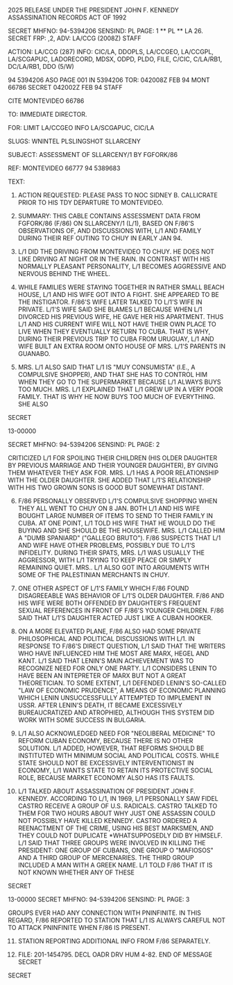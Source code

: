 2025 RELEASE UNDER THE PRESIDENT JOHN F. KENNEDY ASSASSINATION RECORDS ACT OF 1992

SECRET
MHFNO: 94-5394206 SENSIND: PL PAGE: 1
** PL ** LA 26. SECRET FRP: ,2,
ADV: LA/CCG (2008Z) STAFF

ACTION: LA/CCG (287) INFO: CIC/LA, DDOPLS, LA/CCGEO, LA/CCGPL, LA/SCGAPUC,
LADORECORD, MDSX, ODPD, PLDO, FILE, C/CIC, C/LA/RB1, DC/LA/RB1, DDO (5/W)

94 5394206 ASO PAGE 001 IN 5394206
TOR: 042008Z FEB 94 MONT 66786
SECRET 042002Z FEB 94 STAFF

CITE MONTEVIDEO 66786

TO: IMMEDIATE DIRECTOR.

FOR: LIMIT LA/CCGEO INFO LA/SCGAPUC, CIC/LA

SLUGS: WNINTEL PLSLINGSHOT SLLARCENY

SUBJECT: ASSESSMENT OF SLLARCENY/1 BY FGFORK/86

REF: MONTEVIDEO 66777 94 5389683

TEXT:
1. ACTION REQUESTED: PLEASE PASS TO NOC SIDNEY Β.
CALLICRATE PRIOR TO HIS TDY DEPARTURE TO MONTEVIDEO.

2. SUMMARY: THIS CABLE CONTAINS ASSESSMENT DATA FROM
FGFORK/86 (F/86) ON SLLARCENY/1 (L/1), BASED ON F/86'S
OBSERVATIONS OF, AND DISCUSSIONS WITH, L/1 AND FAMILY DURING
THEIR REF OUTING TO CHUY IN EARLY JAN 94.

3. L/1 DID THE DRIVING FROM MONTEVIDEO TO CHUY. HE DOES
NOT LIKE DRIVING AT NIGHT OR IN THE RAIN. IN CONTRAST WITH HIS
NORMALLY PLEASANT PERSONALITY, L/1 BECOMES AGGRESSIVE AND
NERVOUS BEHIND THE WHEEL.

4. WHILE FAMILIES WERE STAYING TOGETHER IN RATHER SMALL
BEACH HOUSE, L/1 AND HIS WIFE GOT INTO A FIGHT. SHE APPEARED
TO BE THE INSTIGATOR. F/86'S WIFE LATER TALKED TO L/1'S WIFE
IN PRIVATE. L/1'S WIFE SAID SHE BLAMES L/1 BECAUSE WHEN L/1
DIVORCED HIS PREVIOUS WIFE, HE GAVE HER HIS APARTMENT. THUS
L/1 AND HIS CURRENT WIFE WILL NOT HAVE THEIR OWN PLACE TO LIVE
WHEN THEY EVENTUALLY RETURN TO CUBA. THAT IS WHY, DURING THEIR
PREVIOUS TRIP TO CUBA FROM URUGUAY, L/1 AND WIFE BUILT AN EXTRA
ROOM ONTO HOUSE OF MRS. L/1'S PARENTS IN GUANABO.

5. MRS. L/1 ALSO SAID THAT L/1 IS "MUY CONSUMISTA" (Ι.Ε.,
A COMPULSIVE SHOPPER), AND THAT SHE HAS TO CONTROL HIM WHEN
THEY GO TO THE SUPERMARKET BECAUSE L/1 ALWAYS BUYS TOO MUCH.
MRS. L/1 EXPLAINED THAT L/1 GREW UP IN A VERY POOR FAMILY.
THAT IS WHY HE NOW BUYS TOO MUCH OF EVERYTHING. SHE ALSO

SECRET

13-00000

SECRET
MHFNO: 94-5394206 SENSIND: PL PAGE: 2

CRITICIZED L/1 FOR SPOILING THEIR CHILDREN (HIS OLDER DAUGHTER
BY PREVIOUS MARRIAGE AND THEIR YOUNGER DAUGHTER), BY GIVING
THEM WHATEVER THEY ASK FOR. MRS. L/1 HAS A POOR RELATIONSHIP
WITH THE OLDER DAUGHTER. SHE ADDED THAT L/1'S RELATIONSHIP
WITH HIS TWO GROWN SONS IS GOOD BUT SOMEWHAT DISTANT.

6. F/86 PERSONALLY OBSERVED L/1'S COMPULSIVE SHOPPING WHEN
THEY ALL WENT TO CHUY ON 8 JAN. BOTH L/1 AND HIS WIFE BOUGHT
LARGE NUMBER OF ITEMS TO SEND TO THEIR FAMILY IN CUBA. AT ONE
POINT, L/1 TOLD HIS WIFE THAT HE WOULD DO THE BUYING AND SHE
SHOULD BE THE HOUSEWIFE. MRS. L/1 CALLED HIM A "DUMB SPANIARD"
("GALLEGO BRUTO"). F/86 SUSPECTS THAT L/1 AND WIFE HAVE OTHER
PROBLEMS, POSSIBLY DUE TO L/1'S INFIDELITY. DURING THEIR
SPATS, MRS. L/1 WAS USUALLY THE AGGRESSOR, WITH L/1 TRYING TO
KEEP PEACE OR SIMPLY REMAINING QUIET. MRS.. L/1 ALSO GOT INTO
ARGUMENTS WITH SOME OF THE PALESTINIAN MERCHANTS IN CHUY.

7. ONE OTHER ASPECT OF L/1'S FAMILY WHICH F/86 FOUND
DISAGREEABLE WAS BEHAVIOR OF L/1'S OLDER DAUGHTER. F/86 AND
HIS WIFE WERE BOTH OFFENDED BY DAUGHTER'S FREQUENT SEXUAL
REFERENCES IN FRONT OF F/86'S YOUNGER CHILDREN. F/86 SAID THAT
L/1'S DAUGHTER ACTED JUST LIKE A CUBAN HOOKER.

8. ON A MORE ELEVATED PLANE, F/86 ALSO HAD SOME PRIVATE
PHILOSOPHICAL AND POLITICAL DISCUSSIONS WITH L/1. IN RESPONSE
TO F/86'S DIRECT QUESTION, L/1 SAID THAT THE WRITERS WHO HAVE
INFLUENCED HIM THE MOST ARE MARX, HEGEL AND KANT. L/1 SAID
THAT LENIN'S MAIN ACHIEVEMENT WAS TO RECOGNIZE NEED FOR ONLY
ONE PARTY. L/1 CONSIDERS LENIN TO HAVE BEEN AN INTEPRETER OF
MARX BUT NOT A GREAT THEORETICIAN. TO SOME EXTENT, L/1
DEFENDED LENIN'S SO-CALLED "LAW OF ECONOMIC PRUDENCE", A MEANS
OF ECONOMIC PLANNING WHICH LENIN UNSUCCESSFULLY ATTEMPTED TO
IMPLEMENT IN USSR. AFTER LENIN'S DEATH, IT BECAME EXCESSIVELY
BUREAUCRATIZED AND ATROPHIED, ALTHOUGH THIS SYSTEM DID WORK
WITH SOME SUCCESS IN BULGARIA.

9. L/1 ALSO ACKNOWLEDGED NEED FOR "NEOLIBERAL MEDICINE" TO
REFORM CUBAN ECONOMY, BECAUSE THERE IS NO OTHER SOLUTION. L/1
ADDED, HOWEVER, THAT REFORMS SHOULD BE INSTITUTED WITH MINIMUM
SOCIAL AND POLITICAL COSTS. WHILE STATE SHOULD NOT BE
EXCESSIVELY INTERVENTIONIST IN ECONOMY, L/1 WANTS STATE TO
RETAIN ITS PROTECTIVE SOCIAL ROLE, BECAUSE MARKET ECONOMY ALSO
HAS ITS FAULTS.

10. L/1 TALKED ABOUT ASSASSINATION OF PRESIDENT JOHN F.
KENNEDY. ACCORDING TO L/1, IN 1969, L/1 PERSONALLY SAW FIDEL
CASTRO RECEIVE A GROUP OF U.S. RADICALS. CASTRO TALKED TO THEM
FOR TWO HOURS ABOUT WHY JUST ONE ASSASSIN COULD NOT POSSIBLY
HAVE KILLED KENNEDY. CASTRO ORDERED A REENACTMENT OF THE
CRIME, USING HIS BEST MARKSMEN, AND THEY COULD NOT DUPLICATE
*WHAT<LEE HARVEY OSWALD>SUPPOSEDLY DID BY HIMSELF. L/1 SAID
THAT THREE GROUPS WERE INVOLVED IN KILLING THE PRESIDENT: ONE
GROUP OF CUBANS, ONE GROUP O "MAFIOSOS" AND A THIRD GROUP OF
MERCENARIES. THE THIRD GROUP INCLUDED A MAN WITH A GREEK
NAME. L/1 TOLD F/86 THAT IT IS NOT KNOWN WHETHER ANY OF THESE

SECRET

13-00000
SECRET
MHFNO: 94-5394206 SENSIND: PL PAGE: 3

GROUPS EVER HAD ANY CONNECTION WITH PNINFINITE. IN THIS
REGARD, F/86 REPORTED TO STATION THAT L/1 IS ALWAYS CAREFUL NOT
TO ATTACK PNINFINITE WHEN F/86 IS PRESENT.

11. STATION REPORTING ADDITIONAL INFO FROM F/86
SEPARATELY.

12. FILE: 201-1454795. DECL OADR DRV HUM 4-82.
END OF MESSAGE
SECRET

SECRET
